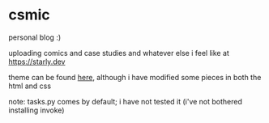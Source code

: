 # csmic
personal blog :) 

uploading comics and case studies and whatever else i feel like at https://starly.dev

theme can be found [here](https://github.com/aleylara/Peli-Kiera), although i have modified some pieces in both the html and css

note: tasks.py comes by default; i have not tested it (i've not bothered installing invoke)
